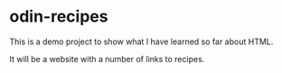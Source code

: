 # odin-recipes
This is a demo project to show what I have learned so far about HTML.

It will be a website with a number of links to recipes.
